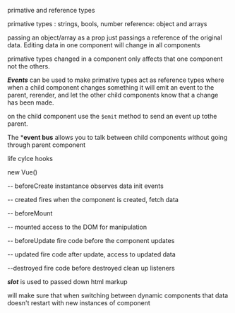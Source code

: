 primative and reference types

primative types : strings, bools, number
reference: object and arrays

passing an object/array as a prop just passings a reference of the original data. Editing data in one component will change in all components

primative types changed in a component only affects that one component not the others. 

***Events*** can be used to make primative types act as reference types where when a child component changes something it will emit an event to the parent, rerender, and let the other child components know that a change has been made.

on the child component use the `$emit` method to send an event up tothe parent.

The ***event bus** allows you to talk between child components without going through parent component

life cylce hooks

new Vue()

 -- beforeCreate
        instantance observes data
        init events

-- created
        fires when the component is created,
        fetch data

-- beforeMount

-- mounted 
        access to the DOM for manipulation

-- beforeUpdate
        fire code before the component updates

-- updated
        fire code after update,
        access to updated data

--destroyed
        fire code before destroyed
        clean up listeners 

***slot*** is used to passed down html markup 



***<keep-alive></keep-alive>*** will make sure that when switching between dynamic components that data doesn't restart with new instances of component
